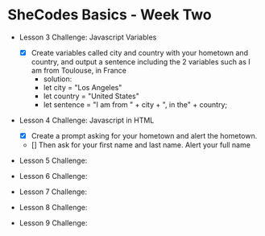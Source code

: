 # SheCodes Basics - Week Two


* Lesson 3 Challenge: Javascript Variables
  - [x] Create variables called city and country with your hometown and country, and output a sentence including the 2 variables such as I am from Toulouse, in France
      - solution:
      - let city = "Los Angeles"
      - let country = "United States"
      - let sentence = "I am from " + city + ", in the" + country;
* Lesson 4 Challenge: Javascript in HTML
  - [x] Create a prompt asking for your hometown and alert the hometown. 
  - [] Then ask for your first name and last name. Alert your full name

* Lesson 5 Challenge:

* Lesson 6 Challenge:

* Lesson 7 Challenge:

* Lesson 8 Challenge:

* Lesson 9 Challenge: